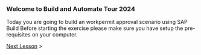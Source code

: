 ### Welcome to Build and Automate Tour 2024


Today you are going to build an workpermit approval scenario using SAP Build
Before starting the exercise please make sure you have setup the pre-requisites on your computer.











[Next Lesson](/BuildandAutomateTour2024/1_Build_Process_Automation/readme.md) >
